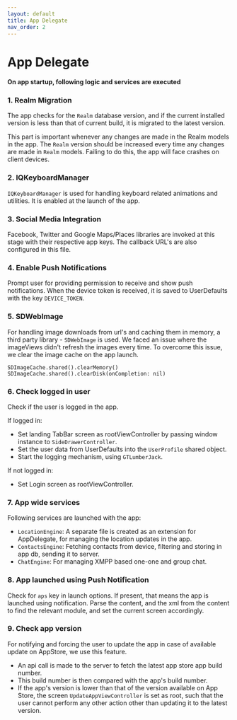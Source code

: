 ```yaml
---
layout: default
title: App Delegate
nav_order: 2
---
```


# App Delegate

#### On app startup, following logic and services are executed

### 1. Realm Migration
The app checks for the `Realm` database version, and if the current installed version is less than that of current build, it is migrated to the latest version.

This part is important whenever any changes are made in the Realm models in the app. The `Realm` version should be increased every time any changes are made in `Realm` models. Failing to do this, the app will face crashes on client devices.

### 2. IQKeyboardManager
`IQKeyboardManager` is used for handling keyboard related animations and utilities. It is enabled at the launch of the app.

### 3. Social Media Integration
Facebook, Twitter and Google Maps/Places libraries are invoked at this stage with their respective app keys. The callback URL's are also configured in this file.

### 4. Enable Push Notifications
Prompt user for providing permission to receive and show push notifications. When the device token is received, it is saved to UserDefaults with the key `DEVICE_TOKEN`.

### 5. SDWebImage
For handling image downloads from url's and caching them in memory, a third party library - `SDWebImage` is used. We faced an issue where the imageViews didn't refresh the images every time. To overcome this issue, we clear the image cache on the app launch.
```
SDImageCache.shared().clearMemory()
SDImageCache.shared().clearDisk(onCompletion: nil)
```

### 6. Check logged in user
Check if the user is logged in the app.

If logged in:
* Set landing TabBar screen as rootViewController by passing window instance to `SideDrawerController`.
* Set the user data from UserDefaults into the `UserProfile` shared object.
* Start the logging mechanism, using `GTLumberJack`.

If not logged in:
* Set Login screen as rootViewController.

### 7. App wide services
Following services are launched with the app:
* `LocationEngine`: A separate file is created as an extension for AppDelegate, for managing the location updates in the app.
* `ContactsEngine`: Fetching contacts from device, filtering and storing in app db, sending it to server.
* `ChatEngine`: For managing XMPP based one-one and group chat.

### 8. App launched using Push Notification
Check for `aps` key in launch options. If present, that means the app is launched using notification. Parse the content, and the xml from the content to find the relevant module, and set the current screen accordingly.

### 9. Check app version
For notifying and forcing the user to update the app in case of available update on AppStore, we use this feature.
* An api call is made to the server to fetch the latest app store app build number.
* This build number is then compared with the app's build number.
* If the app's version is lower than that of the version available on App Store, the screen `UpdateAppViewController` is set as root, such that the user cannot perform any other action other than updating it to the latest version.   
